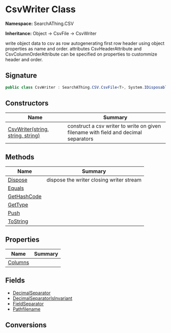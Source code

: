 # CsvWriter<T> Class
**Namespace:** SearchAThing.CSV

**Inheritance:** Object → CsvFile<T> → CsvWriter<T>

write object data to csv as row autogenerating first row header using object properties as name and order.
            attributes CsvHeaderAttribute and CsvColumnOrderAttribute can be specified on properties to custommize header and order.

## Signature
```csharp
public class CsvWriter : SearchAThing.CSV.CsvFile<T>, System.IDisposable
```
## Constructors
|**Name**|**Summary**|
|---|---|
|[CsvWriter<T>(string, string, string)](CsvWriter-1/ctors.md)|construct a csv writer to write on given filename with field and decimal separators|
## Methods
|**Name**|**Summary**|
|---|---|
|[Dispose](CsvWriter-1/Dispose.md)|dispose the writer closing writer stream|
|[Equals](CsvWriter-1/Equals.md)||
|[GetHashCode](CsvWriter-1/GetHashCode.md)||
|[GetType](CsvWriter-1/GetType.md)||
|[Push](CsvWriter-1/Push.md)||
|[ToString](CsvWriter-1/ToString.md)||
## Properties
|**Name**|**Summary**|
|---|---|
|[Columns](CsvWriter-1/Columns.md)|
## Fields
- [DecimalSeparator](CsvWriter-1/DecimalSeparator.md)
- [DecimalSeparatorIsInvariant](CsvWriter-1/DecimalSeparatorIsInvariant.md)
- [FieldSeparator](CsvWriter-1/FieldSeparator.md)
- [Pathfilename](CsvWriter-1/Pathfilename.md)
## Conversions
